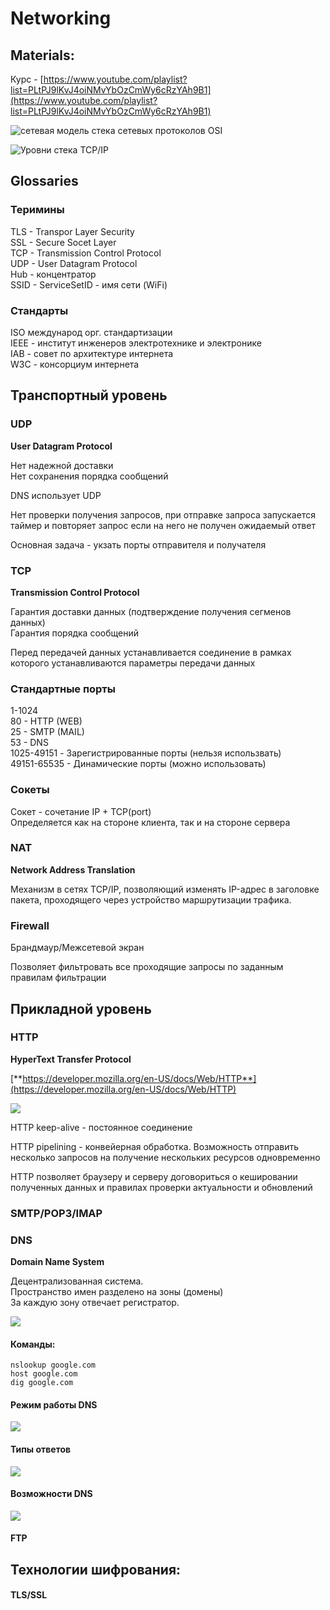 # Networking

## Materials:

Курс - [https://www.youtube.com/playlist?list=PLtPJ9lKvJ4oiNMvYbOzCmWy6cRzYAh9B1](https://www.youtube.com/playlist?list=PLtPJ9lKvJ4oiNMvYbOzCmWy6cRzYAh9B1)

![сетевая модель стека сетевых протоколов OSI](<../../../.gitbook/assets/image (6).png>)

![Уровни стека TCP/IP](<../../../.gitbook/assets/image (7).png>)

## Glossaries

### Теримины

TLS - Transpor Layer Security\
SSL - Secure Socet Layer\
TCP - Transmission Control Protocol\
UDP - User Datagram Protocol\
Hub - концентратор\
SSID - ServiceSetID - имя сети (WiFi)

### Стандарты

ISO международ орг. стандартизации\
IEEE - институт инженеров электротехнике и электронике\
IAB - совет по архитектуре интернета\
W3C - консорциум интернета

## Транспортный уровень

### UDP

**User Datagram Protocol**

Нет надежной доставки\
Нет сохранения порядка сообщений

DNS использует UDP

Нет проверки получения запросов, при отправке запроса запускается таймер и повторяет запрос если на него не получен ожидаемый ответ

Основная задача - укзать порты отправителя и получателя

### TCP

**Transmission Control Protocol**

Гарантия доставки данных (подтверждение получения сегменов данных)\
Гарантия порядка сообщений

Перед передачей данных устанавливается соединение в рамках которого устанавливаются параметры передачи данных

### Стандартные порты

1-1024\
80 - HTTP (WEB)\
25 - SMTP (MAIL)\
53 - DNS\
1025-49151 - Зарегистрированные порты (нельзя использвать)\
49151-65535 - Динамические порты (можно использовать)

### Сокеты

Сокет - сочетание IP + TCP(port)\
Определяется как на стороне клиента, так и на стороне сервера

### NAT

**Network Address Translation**

Механизм в сетях TCP/IP, позволяющий изменять IP-адрес в заголовке пакета, проходящего через устройство маршрутизации трафика.

### Firewall

Брандмаур/Межсетевой экран

Позволяет фильтровать все проходящие запросы по заданным правилам фильтрации

## Прикладной уровень

### HTTP

**HyperText Transfer Protocol**

[**https://developer.mozilla.org/en-US/docs/Web/HTTP**](https://developer.mozilla.org/en-US/docs/Web/HTTP)

![](../../../.gitbook/assets/client-server.svg)

HTTP keep-alive - постоянное соединение

HTTP pipelining - конвейерная обработка. Возможность отправить несколько запросов на получение нескольких ресурсов одновременно

HTTP позволяет браузеру и серверу договориться о кешировании полученных данных и правилах проверки актуальности и обновлений

### SMTP/POP3/IMAP

### DNS

**Domain Name System**

Децентрализованная система.\
Пространство имен разделено на зоны (домены)\
За каждую зону отвечает регистратор.

![](<../../../.gitbook/assets/image (2).png>)

#### Команды:

`nslookup google.com`\
`host google.com`\
`dig google.com`

#### Режим работы DNS

![](<../../../.gitbook/assets/image (3).png>)

#### Типы ответов

![](<../../../.gitbook/assets/image (4).png>)

#### Возможности DNS

![](<../../../.gitbook/assets/image (5).png>)

#### FTP

## Технологии шифрования:

#### TLS/SSL

